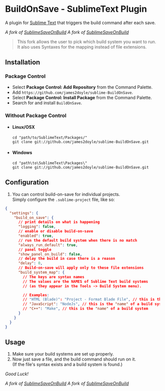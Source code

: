 BuildOnSave - SublimeText Plugin
=================================

A plugin for [Sublime Text](http://www.sublimetext.com) that triggers the build
command after each save.

_A fork of [SublimeSaveOnBuild](https://github.com/alexnj/SublimeOnSaveBuild)_
_A fork of [SublimeSaveOnBuild](https://github.com/bdeshi/sublime-BuildOnSave)_

> This fork allows the user to pick which build system you want to run. It also uses Syntaxes for the mapping instead of file extensions.


Installation
------------

### Package Control
  + Select **Package Control: Add Repository** from the Command Palette.
  + Add `https://github.com/james2doyle/sublime-BuildOnSave`.
  + Select **Package Control: Install Package** from the Command Palette.
  + Search for and install `BuildOnSave`.

### Without Package Control
+ #### Linux/OSX
  ```batch
  cd "path/to/SublimeText/Packages/"
  git clone git://github.com/james2doyle/sublime-BuildOnSave.git
  ```

+ #### Windows
  ```batch
  cd "path\to\SublimeText\Packages\"
  git clone git://github.com/james2doyle/sublime-BuildOnSave.git
  ```


Configuration
-------------

1. You can control build-on-save for individual projects. <br>
   Simply configure the `.sublime-project` file, like so:

```json
{
  "settings": {
    "build_on_save": {
      // print details on what is happening
      "logging": false,
      // enable or disable build-on-save
      "enabled": true,
      // run the default build system when there is no match
      "always_run_default": true,
      // panel toggle
      "show_panel_on_build": false,
      // delay the build in case there is a reason
      "delay": 0,
      // Build-on-save will apply only to these file extensions
      "build_system_map": {
        // The keys are syntax names
        // The values are the NAMES of Sublime Text build systems
        // (as they appear in the Tools -> Build System menu).

        // Examples:
        // "HTML (Blade)": "Project - Format Blade File", // this is the "name" of a Project build system
        // "JavaScript": "NodeJs", // this is the "name" of a build system
        // "C++": "Make", // this is the "name" of a build system
      }
    }
  }
}
```

Usage
-----
1. Make sure your build systems are set up properly.
2. Now just save a file, and the build command should run on it. <br>
   (If the file's syntax exists and a build system is found.)

*Good Luck!*

_A fork of [SublimeSaveOnBuild](https://github.com/alexnj/SublimeOnSaveBuild)_
_A fork of [SublimeSaveOnBuild](https://github.com/bdeshi/sublime-BuildOnSave)_
